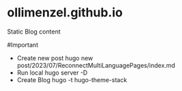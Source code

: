 # ollimenzel.github.io
Static Blog content

#Important 
- Create new post
    hugo new post/2023/07/ReconnectMultiLanguagePages/index.md
- Run local
    hugo server -D
- Create Blog
    hugo -t hugo-theme-stack